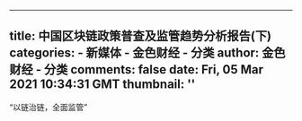 
---
title: 中国区块链政策普查及监管趋势分析报告(下)
categories: 
    - 新媒体
    - 金色财经 - 分类
author: 金色财经 - 分类
comments: false
date: Fri, 05 Mar 2021 10:34:31 GMT
thumbnail: ''
---

<div>   
“以链治链，全面监管”  
</div>
            